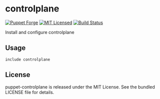 controlplane
==============

[![Puppet Forge](https://img.shields.io/puppetforge/v/halyard/controlplane.svg)](https://forge.puppetlabs.com/halyard/controlplane)
[![MIT Licensed](https://img.shields.io/badge/license-MIT-green.svg)](https://tldrlegal.com/license/mit-license)
[![Build Status](https://img.shields.io/circleci/project/halyard/puppet-controlplane/master.svg)](https://circleci.com/gh/halyard/puppet-controlplane)

Install and configure controlplane

## Usage

```puppet
include controlplane
```

## License

puppet-controlplane is released under the MIT License. See the bundled LICENSE file for details.

